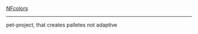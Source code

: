 [NFcolors](https://kuzz0k.github.io/NFcolors/)
****
pet-project, that creates palletes
not adaptive
